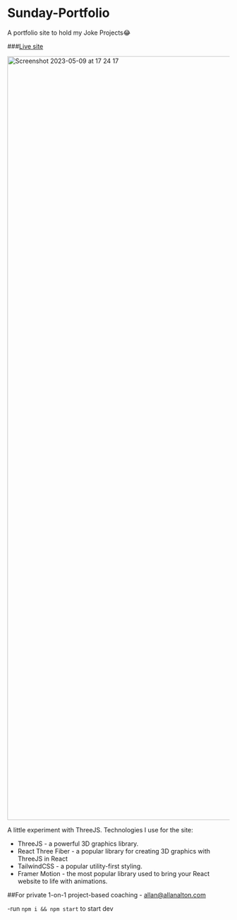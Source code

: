 # Sunday-Portfolio
A portfolio site to hold my Joke Projects😂

###[Live site](https://pc.allanalton.com)

<img width="1728" alt="Screenshot 2023-05-09 at 17 24 17" src="https://github.com/alton47/Sunday-Portfolio/assets/79355369/bd0635b9-fc15-4bfd-8139-7829c6dc3dcf">


A little experiment with ThreeJS. Technologies I use for the site:
- ThreeJS - a powerful 3D graphics library.
- React Three Fiber - a popular library for creating 3D graphics with ThreeJS in React
- TailwindCSS - a popular utility-first styling.
- Framer Motion - the most popular library used to bring your React website to life with animations.

##For private 1-on-1 project-based coaching - allan@allanalton.com

-run ```npm i && npm start``` to start dev

